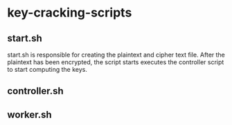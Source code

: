 # key-cracking-scripts

## start.sh
start.sh is responsible for creating the plaintext and cipher text file. After the plaintext has been encrypted, the script starts executes the controller script to start computing the keys.

## controller.sh

## worker.sh


